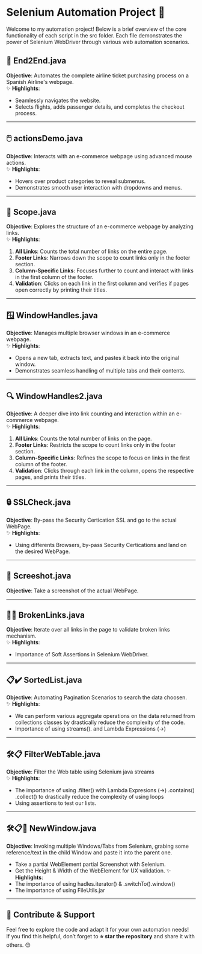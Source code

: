 # Selenium Automation Project 🚀

Welcome to my automation project! Below is a brief overview of the core functionality of each script in the src folder. Each file demonstrates the power of Selenium WebDriver through various web automation scenarios.

## 📄 **End2End.java**
**Objective**: Automates the complete airline ticket purchasing process on a Spanish Airline's webpage.  
✨ **Highlights**:  
- Seamlessly navigates the website.  
- Selects flights, adds passenger details, and completes the checkout process.

---

## 🖱️ **actionsDemo.java**
**Objective**: Interacts with an e-commerce webpage using advanced mouse actions.  
✨ **Highlights**:  
- Hovers over product categories to reveal submenus.  
- Demonstrates smooth user interaction with dropdowns and menus.

---

## 🔗 **Scope.java**
**Objective**: Explores the structure of an e-commerce webpage by analyzing links.  
✨ **Highlights**:  
1. **All Links**: Counts the total number of links on the entire page.  
2. **Footer Links**: Narrows down the scope to count links only in the footer section.  
3. **Column-Specific Links**: Focuses further to count and interact with links in the first column of the footer.  
4. **Validation**: Clicks on each link in the first column and verifies if pages open correctly by printing their titles.

---

## 🪟 **WindowHandles.java**
**Objective**: Manages multiple browser windows in an e-commerce webpage.  
✨ **Highlights**:  
- Opens a new tab, extracts text, and pastes it back into the original window.  
- Demonstrates seamless handling of multiple tabs and their contents.

---

## 🔍 **WindowHandles2.java**
**Objective**: A deeper dive into link counting and interaction within an e-commerce webpage.  
✨ **Highlights**:  
1. **All Links**: Counts the total number of links on the page.  
2. **Footer Links**: Restricts the scope to count links only in the footer section.  
3. **Column-Specific Links**: Refines the scope to focus on links in the first column of the footer.  
4. **Validation**: Clicks through each link in the column, opens the respective pages, and prints their titles.

---

## 🔒 **SSLCheck.java**
**Objective**: By-pass the Security Certication SSL and go to the actual WebPage.  
✨ **Highlights**:  
- Using differents Browsers, by-pass Security Certications and land on the desired WebPage.

---

## 📸 **Screeshot.java**
**Objective**: Take a screenshot of the actual WebPage.  

---

## 🔗❌ **BrokenLinks.java**
**Objective**: Iterate over all links in the page to validate broken links mechanism.  
✨ **Highlights**:  
- Importance of Soft Assertions in Selenium WebDriver.

---

## 📋✔️ **SortedList.java**
**Objective**: Automating Pagination Scenarios to search the data choosen.              
✨ **Highlights**:  
- We can perform various aggregate operations on the data returned from collections classes by drastically reduce the complexity of the code. 
- Importance of using streams(). and Lambda Expressions (->)
  
---

## 🛠️📋 **FilterWebTable.java**
**Objective**: Filter the Web table using Selenium java streams            
✨ **Highlights**:  
- The importance of using .filter() with Lambda Expresions (->) .contains() .collect() to drastically reduce the complexity of using loops
- Using assertions to test our lists. 

---

## 🛠️📋📸 **NewWindow.java**
**Objective**: Invoking multiple Windows/Tabs from Selenium, grabing some reference/text in the child Window and paste it into the parent one.
- Take a partial WebElement partial Screenshot with Selenium.
- Get the Height & Width of the WebElement for UX validation.
✨ **Highlights**:  
- The importance of using hadles.iterator() & .switchTo().window()
-  The importance of using FileUtils.jar

---

## 🌟 **Contribute & Support**
Feel free to explore the code and adapt it for your own automation needs!  
If you find this helpful, don’t forget to **⭐ star the repository** and share it with others. 😊








